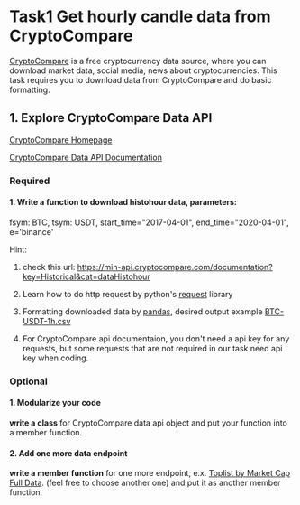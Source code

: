# Task1 Get hourly candle data from CryptoCompare

[CryptoCompare](https://www.cryptocompare.com/) is a free cryptocurrency data source, where you can download market data, social media, news about cryptocurrencies. This task requires you to download data from CryptoCompare and do basic formatting.

## 1. Explore CryptoCompare Data API

[CryptoCompare Homepage](https://min-api.cryptocompare.com/)

[CryptoCompare Data API Documentation](https://min-api.cryptocompare.com/documentation)

### Required

#### 1. **Write a function** to download histohour data, parameters:

fsym: BTC, tsym: USDT, start_time="2017-04-01", end_time="2020-04-01", e='binance'

Hint:

1. check this url: https://min-api.cryptocompare.com/documentation?key=Historical&cat=dataHistohour

2. Learn how to do http request by python's [request](https://requests.readthedocs.io/en/master/user/quickstart/) library

3. Formatting downloaded data by [pandas](https://pandas.pydata.org/pandas-docs/stable/index.html), desired output example [BTC-USDT-1h.csv](./BTC_USDT_1h.csv)

4. For CryptoCompare api documentaion, you don't need a api key for any requests, but some requests that are not required in our task need api key when coding.

### Optional

#### 1. Modularize your code

**write a class** for CryptoCompare data api object and put your function into a member function.

#### 2. Add one more data endpoint

**write a member function** for one more endpoint, e.x. [Toplist by Market Cap Full Data](https://min-api.cryptocompare.com/documentation?key=Toplists&cat=TopTotalMktCapEndpointFull). (feel free to choose another one) and put it as another member function.
